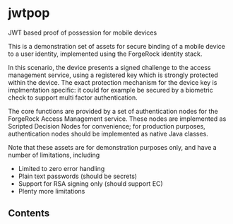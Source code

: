 # jwtpop
JWT based proof of possession for mobile devices

This is a demonstration set of assets for secure binding of a mobile device to a user identity, implemented using the ForgeRock identity stack.

In this scenario, the device presents a signed challenge to the access management service, using a registered key which is strongly protected within the device. The exact protection mechanism for the device key is implmentation specific: it could for example be secured by a biometric check to support multi factor authentication.

The core functions are provided by a set of authentication nodes for the ForgeRock Access Management service. These nodes are implemented as Scripted Decision Nodes for convenience; for production purposes, authentication nodes should be implemented as native Java classes.

Note that these assets are for demonstration purposes only, and have a number of limitations, including

- Limited to zero error handling
- Plain text passwords (should be secrets)
- Support for RSA signing only (should support EC)
- Plenty more limitations

## Contents




